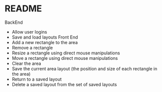 # README

BackEnd
* Allow user logins
* Save and load layouts
Front End
* Add a new rectangle to the area
* Remove a rectangle
* Resize a rectangle using direct mouse manipulations
* Move a rectangle using direct mouse manipulations
* Clear the area
* Save the current area layout (the position and size of each rectangle in the area)
* Return to a saved layout
* Delete a saved layout from the set of saved layouts
